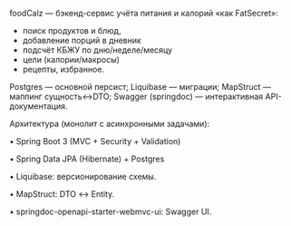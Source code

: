 foodCalz — бэкенд-сервис учёта питания и калорий «как FatSecret»: 
 - поиск продуктов и блюд, 
 - добавление порций в дневник
 - подсчёт КБЖУ по дню/неделе/месяцу
 - цели (калории/макросы)
 - рецепты, избранное.


Postgres — основной персист; 
Liquibase — миграции; 
MapStruct — маппинг сущность↔️DTO; 
Swagger (springdoc) — интерактивная API-документация.

Архитектура (монолит с асинхронными задачами):

 • Spring Boot 3 (MVC + Security + Validation)

 • Spring Data JPA (Hibernate) + Postgres

 • Liquibase: версионирование схемы.

 • MapStruct: DTO ↔️ Entity.

 • springdoc-openapi-starter-webmvc-ui: Swagger UI.


